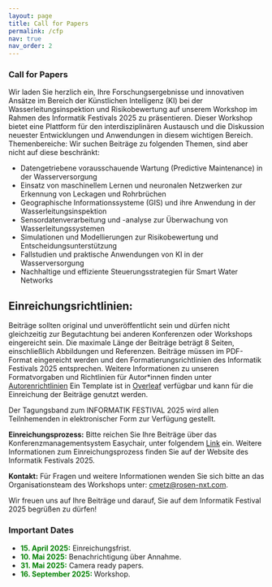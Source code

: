 ```yaml
---
layout: page
title: Call for Papers
permalink: /cfp
nav: true
nav_order: 2
---
```


### Call for Papers
Wir laden Sie herzlich ein, Ihre Forschungsergebnisse und innovativen Ansätze im Bereich der Künstlichen Intelligenz (KI) bei der Wasserleitungsinspektion und Risikobewertung auf unserem Workshop im Rahmen des Informatik Festivals 2025 zu präsentieren. Dieser Workshop bietet eine Plattform für den interdisziplinären Austausch und die Diskussion neuester Entwicklungen und Anwendungen in diesem wichtigen Bereich.
Themenbereiche: Wir suchen Beiträge zu folgenden Themen, sind aber nicht auf diese beschränkt:
* Datengetriebene vorausschauende Wartung (Predictive Maintenance) in der Wasserversorgung
* Einsatz von maschinellem Lernen und neuronalen Netzwerken zur Erkennung von Leckagen und Rohrbrüchen
* Geographische Informationssysteme (GIS) und ihre Anwendung in der Wasserleitungsinspektion
* Sensordatenverarbeitung und -analyse zur Überwachung von Wasserleitungssystemen
* Simulationen und Modellierungen zur Risikobewertung und Entscheidungsunterstützung
* Fallstudien und praktische Anwendungen von KI in der Wasserversorgung
* Nachhaltige und effiziente Steuerungsstrategien für Smart Water Networks

## Einreichungsrichtlinien:
Beiträge sollten original und unveröffentlicht sein und dürfen nicht gleichzeitig zur Begutachtung bei anderen Konferenzen oder Workshops eingereicht sein. Die maximale Länge der Beiträge beträgt 8 Seiten, einschließlich Abbildungen und Referenzen. Beiträge müssen im PDF-Format eingereicht werden und den Formatierungsrichtlinien des Informatik Festivals 2025 entsprechen.  Weitere Informationen zu unseren Formatvorgaben und Richtlinien für Autor*innen finden unter [Autorenrichtlinien](https://gi.de/service/publikationen/lni)
Ein Template ist in [Overleaf](https://www.overleaf.com/latex/templates/template-for-lecture-notes-in-informatics-lni-manuscripts/hydnrjckjwrp) verfügbar und kann für die Einreichung der Beiträge genutzt werden.

Der Tagungsband zum INFORMATIK FESTIVAL 2025 wird allen Teilnhemenden in elektronischer Form zur Verfügung gestellt.

**Einreichungsprozess:** Bitte reichen Sie Ihre Beiträge über das Konferenzmanagementsystem Easychair, unter folgendem [Link](https://easychair.org/waterline40) ein. Weitere Informationen zum Einreichungsprozess finden Sie auf der Website des Informatik Festivals 2025.

**Kontakt:** Für Fragen und weitere Informationen wenden Sie sich bitte an das Organisationsteam des Workshops unter: [cmetz@rosen-nxt.com](mailto:cmetz@rosen-nxt.com).

Wir freuen uns auf Ihre Beiträge und darauf, Sie auf dem Informatik Festival 2025 begrüßen zu dürfen!

### Important Dates

* <b style="color:green"> 15. April 2025:</b>  Einreichungsfrist.
* <b style="color:green"> 10. Mai 2025:</b> Benachrichtigung über Annahme.
* <b style="color:green"> 31. Mai 2025:</b> Camera ready papers.
* <b style="color:green"> 16. September 2025: </b> Workshop.

